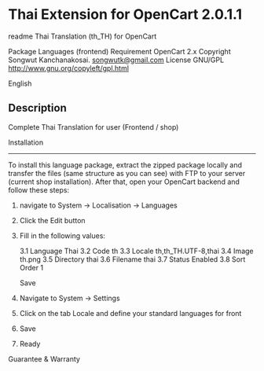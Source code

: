 # Thai Extension for OpenCart 2.0.1.1

readme Thai Translation (th_TH) for OpenCart


Package	Languages (frontend)
Requirement		OpenCart 2.x
Copyright		Songwut Kanchanakosai. songwutk@gmail.com
License			GNU/GPL http://www.gnu.org/copyleft/gpl.html


English


Description
-----------
Complete Thai Translation for user (Frontend / shop)

Installation
************

To install this language package, extract the zipped package locally
and transfer the files (same structure as you can see) with FTP
to your server (current shop installation).
After that, open your OpenCart backend and follow these steps:

1. navigate to System -> Localisation -> Languages
2. Click the Edit button
3. Fill in the following values:

	3.1 Language	Thai
	3.2 Code	th
	3.3 Locale	th,th_TH.UTF-8,thai
	3.4 Image	th.png
	3.5 Directory	thai
	3.6 Filename	thai
	3.7 Status	Enabled
	3.8 Sort Order	1

    Save

4. Navigate to System -> Settings
5. Click on the tab Locale and define your standard languages for
    front
6. Save
7. Ready


Guarantee & Warranty
